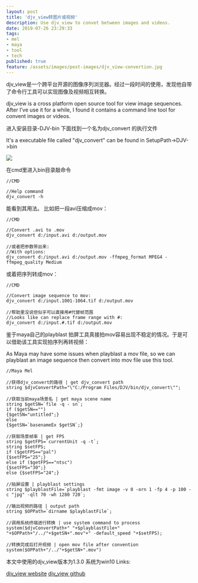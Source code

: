```yaml
---
layout: post
title: 'djv_view转图片或视频'
description: Use djv_view to convet between images and videos.
date: 2019-07-26 23:29:33
tags: 
- mel
- maya
- tool
- tech
published: true
feature: /assets/images/post-images/djv_view-convertion.jpg
---
```

djv_view是一个跨平台开源的图像序列浏览器。经过一段时间的使用，发现他自带了命令行工具可以实现图像及视频相互转换。

djv_view is a cross platform open source tool for view image sequences. After I’ve use it for a while, I found it contains a command line tool for convent images or videos.

进入安装目录-DJV-bin 下面找到一个名为djv_convert 的执行文件

It's a executable file called "djv_convert" can be found in SetupPath->DJV->bin

![](/assets/images/post-images/djv_convert.jpg.jpg)

在cmd里进入bin目录敲命令
```
//CMD

//Help command
djv_convert -h
```
能看到其用法。
比如把一段avi压缩成mov：
```
//CMD

//Convert .avi to .mov
djv_convert d:/input.avi d:/output.mov 

//或者把参数带出来:
//With options:
djv_convert d:/input.avi d:/output.mov -ffmpeg_format MPEG4 -ffmpeg_quality Medium
```
或着把序列转成mov：
```
//CMD

//Convert image sequence to mov:
djv_convert d:/input.1001-1064.tif d:/output.mov

//帮助里没说但似乎可以直接用#代替帧范围
//Looks like can replace frame range with #:
djv_convert d:/input.#.tif d:/output.mov
```
鉴于maya自己的playblast 拍屏工具真接拍mov容易出现不稳定的情况。于是可以借助该工具实现拍序列再转视频：

As Maya may have some issues when playblast a mov file, so we can playblast an  image sequence then convert into mov file use this tool. 

```
//Maya Mel

//获得djv_convert的路径 | get djv_convert path
string $djvConvertPath="\"C:/Program Files/DJV/bin/djv_convert\"";

//获取当前maya场景名 | get maya scene name
string $getSN=`file -q - sn`;
if ($getSN=="")
{$getSN="untitled";}
else
{$getSN=`basenameEx $getSN`;}

//获取场景帧率 | get FPS
string $getFPS=`currentUnit -q -t`;
string $setFPS;
if ($getFPS=="pal")
{$setFPS="25";}
else if ($getFPS=="ntsc")
{$setFPS="30";}
else {$setFPS="24";}

//拍屏设置 | playblast settings
string $playblastFile=`playblast -fmt image -v 0 -orn 1 -fp 4 -p 100 -c "jpg" -qlt 70 -wh 1280 720`;

//输出视频的路径 | output path
string $OPPath=`dirname $playblastFile`;

//调用系统终端进行转换 | use system command to process
system($djvConvertPath+" "+$playblastFile+" "+$OPPath+"/../"+$getSN+".mov"+" -default_speed "+$setFPS);

//转换完成后打开视频 | open mov file after convention
system($OPPath+"/../"+$getSN+".mov")
```

本文中使用的djv_view版本为1.3.0
系统为win10
Links:

 [djv_view website](http://djv.sourceforge.net)
 [djv_view github](https://github.com/darbyjohnston/DJV)